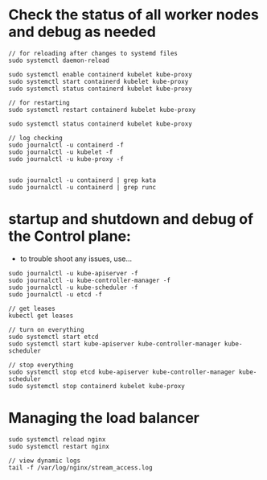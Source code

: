 # Check the status of all worker nodes and debug as needed

```
// for reloading after changes to systemd files
sudo systemctl daemon-reload

sudo systemctl enable containerd kubelet kube-proxy
sudo systemctl start containerd kubelet kube-proxy
sudo systemctl status containerd kubelet kube-proxy

// for restarting
sudo systemctl restart containerd kubelet kube-proxy

sudo systemctl status containerd kubelet kube-proxy

// log checking
sudo journalctl -u containerd -f
sudo journalctl -u kubelet -f
sudo journalctl -u kube-proxy -f


sudo journalctl -u containerd | grep kata
sudo journalctl -u containerd | grep runc
```

# startup and shutdown and debug of the Control plane:
- to trouble shoot any issues, use...
```
sudo journalctl -u kube-apiserver -f
sudo journalctl -u kube-controller-manager -f
sudo journalctl -u kube-scheduler -f
sudo journalctl -u etcd -f

// get leases
kubectl get leases

// turn on everything
sudo systemctl start etcd
sudo systemctl start kube-apiserver kube-controller-manager kube-scheduler

// stop everything
sudo systemctl stop etcd kube-apiserver kube-controller-manager kube-scheduler
sudo systemctl stop containerd kubelet kube-proxy
```
# Managing the load balancer
```
sudo systemctl reload nginx
sudo systemctl restart nginx

// view dynamic logs 
tail -f /var/log/nginx/stream_access.log
```